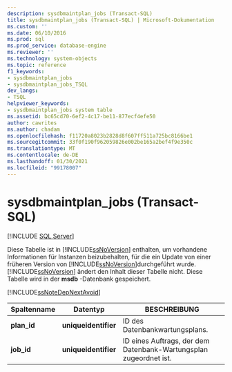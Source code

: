 ```yaml
---
description: sysdbmaintplan_jobs (Transact-SQL)
title: sysdbmaintplan_jobs (Transact-SQL) | Microsoft-Dokumentation
ms.custom: ''
ms.date: 06/10/2016
ms.prod: sql
ms.prod_service: database-engine
ms.reviewer: ''
ms.technology: system-objects
ms.topic: reference
f1_keywords:
- sysdbmaintplan_jobs
- sysdbmaintplan_jobs_TSQL
dev_langs:
- TSQL
helpviewer_keywords:
- sysdbmaintplan_jobs system table
ms.assetid: bc65cd70-6ef2-4c17-be11-877ecf4efe50
author: cawrites
ms.author: chadam
ms.openlocfilehash: f11720a8023b2828d8f607ff511a725bc8166be1
ms.sourcegitcommit: 33f0f190f962059826e002be165a2bef4f9e350c
ms.translationtype: MT
ms.contentlocale: de-DE
ms.lasthandoff: 01/30/2021
ms.locfileid: "99178007"
---
```

# <a name="sysdbmaintplan_jobs-transact-sql"></a>sysdbmaintplan_jobs (Transact-SQL)
[!INCLUDE [SQL Server](../../includes/applies-to-version/sqlserver.md)]

  Diese Tabelle ist in [!INCLUDE[ssNoVersion](../../includes/ssnoversion-md.md)] enthalten, um vorhandene Informationen für Instanzen beizubehalten, für die ein Update von einer früheren Version von [!INCLUDE[ssNoVersion](../../includes/ssnoversion-md.md)]durchgeführt wurde. [!INCLUDE[ssNoVersion](../../includes/ssnoversion-md.md)] ändert den Inhalt dieser Tabelle nicht. Diese Tabelle wird in der **msdb** -Datenbank gespeichert.  
  
 [!INCLUDE[ssNoteDepNextAvoid](../../includes/ssnotedepnextavoid-md.md)]  
  

  
|Spaltenname|Datentyp|BESCHREIBUNG|  
|-----------------|---------------|-----------------|  
|**plan_id**|**uniqueidentifier**|ID des Datenbankwartungsplans.|  
|**job_id**|**uniqueidentifier**|ID eines Auftrags, der dem Datenbank-Wartungsplan zugeordnet ist.|  
  
  
